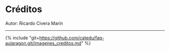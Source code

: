 # Créditos

Autor: Ricardo Civera Marín

___

{% include "git+https://github.com/catedu/faq-aularagon.git/imagenes_creditos.md" %}
